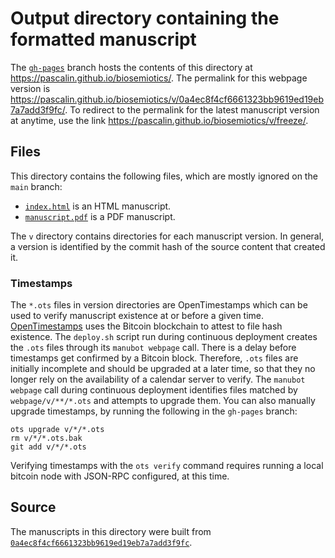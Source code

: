 # Output directory containing the formatted manuscript

The [`gh-pages`](https://github.com/pascalin/biosemiotics/tree/gh-pages) branch hosts the contents of this directory at <https://pascalin.github.io/biosemiotics/>.
The permalink for this webpage version is <https://pascalin.github.io/biosemiotics/v/0a4ec8f4cf6661323bb9619ed19eb7a7add3f9fc/>.
To redirect to the permalink for the latest manuscript version at anytime, use the link <https://pascalin.github.io/biosemiotics/v/freeze/>.

## Files

This directory contains the following files, which are mostly ignored on the `main` branch:

+ [`index.html`](index.html) is an HTML manuscript.
+ [`manuscript.pdf`](manuscript.pdf) is a PDF manuscript.

The `v` directory contains directories for each manuscript version.
In general, a version is identified by the commit hash of the source content that created it.

### Timestamps

The `*.ots` files in version directories are OpenTimestamps which can be used to verify manuscript existence at or before a given time.
[OpenTimestamps](https://opentimestamps.org/) uses the Bitcoin blockchain to attest to file hash existence.
The `deploy.sh` script run during continuous deployment creates the `.ots` files through its `manubot webpage` call.
There is a delay before timestamps get confirmed by a Bitcoin block.
Therefore, `.ots` files are initially incomplete and should be upgraded at a later time, so that they no longer rely on the availability of a calendar server to verify.
The `manubot webpage` call during continuous deployment identifies files matched by `webpage/v/**/*.ots` and attempts to upgrade them.
You can also manually upgrade timestamps, by running the following in the `gh-pages` branch:

```shell
ots upgrade v/*/*.ots
rm v/*/*.ots.bak
git add v/*/*.ots
```

Verifying timestamps with the `ots verify` command requires running a local bitcoin node with JSON-RPC configured, at this time.

## Source

The manuscripts in this directory were built from
[`0a4ec8f4cf6661323bb9619ed19eb7a7add3f9fc`](https://github.com/pascalin/biosemiotics/commit/0a4ec8f4cf6661323bb9619ed19eb7a7add3f9fc).
